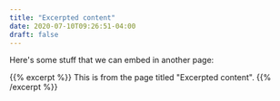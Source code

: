 ```yaml
---
title: "Excerpted content"
date: 2020-07-10T09:26:51-04:00
draft: false
---
```


Here's some stuff that we can embed in another page:

{{% excerpt %}}
This is from the page titled "Excerpted content".
{{% /excerpt %}}
